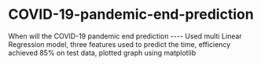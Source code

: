 # COVID-19-pandemic-end-prediction
When will the COVID-19 pandemic end prediction ----
    Used multi Linear Regression model, three features used to predict the time,
    efficiency achieved 85% on test data, plotted graph using matplotlib
